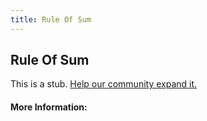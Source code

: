 ```yaml
---
title: Rule Of Sum
---
```


## Rule Of Sum

This is a stub. [Help our community expand it.](https://github.com/freeCodeCamp/guide-articles/tree/master/articles/Math/Counting/Rule-Of-Sum/index.md)

<!-- The article goes here, in GitHub-flavored Markdown. Feel free to add YouTube videos, images, and CodePen/JSBin embeds  -->

#### More Information:
<!-- Please add any articles you think might be helpful to read before writing the article -->


